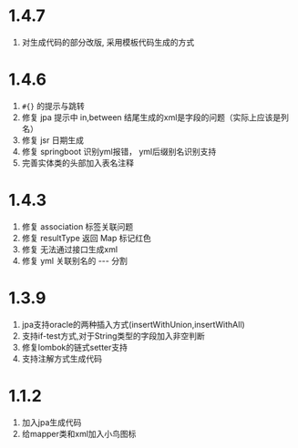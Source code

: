 # 1.4.7
1. 对生成代码的部分改版, 采用模板代码生成的方式

# 1.4.6
1. `#{}` 的提示与跳转
2. 修复 jpa 提示中 in,between 结尾生成的xml是字段的问题（实际上应该是列名）
3. 修复 jsr 日期生成
4. 修复 springboot 识别yml报错， yml后缀别名识别支持
5. 完善实体类的头部加入表名注释

# 1.4.3
1. 修复 association 标签关联问题
2. 修复 resultType 返回 Map 标记红色
3. 修复 无法通过接口生成xml
4. 修复 yml 关联别名的 --- 分割

# 1.3.9
1. jpa支持oracle的两种插入方式(insertWithUnion,insertWithAll)
2. 支持if-test方式,对于String类型的字段加入非空判断
3. 修复lombok的链式setter支持
4. 支持注解方式生成代码

# 1.1.2
1. 加入jpa生成代码
2. 给mapper类和xml加入小鸟图标
